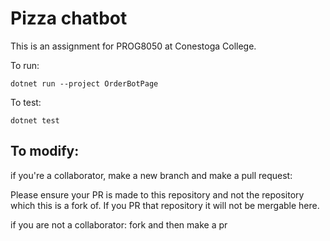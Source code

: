   # Pizza chatbot


This is an assignment for PROG8050 at Conestoga College.

To run:

```
dotnet run --project OrderBotPage

```

To test:

```
dotnet test
```
## To modify: 

if you're a collaborator, make a new branch and make a pull request: 

  Please ensure your PR is made to this repository and not the repository which this is a fork of. If you PR that repository it will not be mergable here.

if you are not a collaborator: fork and then make a pr

